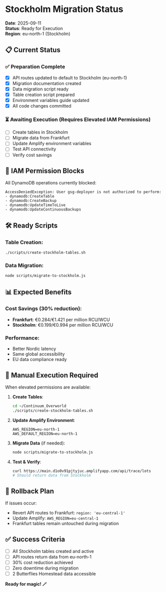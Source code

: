 # Stockholm Migration Status

**Date**: 2025-09-11  
**Status**: Ready for Execution  
**Region**: eu-north-1 (Stockholm)  

## 📋 Current Status

### ✅ **Preparation Complete**
- [x] API routes updated to default to Stockholm (eu-north-1)
- [x] Migration documentation created
- [x] Data migration script ready
- [x] Table creation script prepared
- [x] Environment variables guide updated
- [x] All code changes committed

### ⏳ **Awaiting Execution** (Requires Elevated IAM Permissions)
- [ ] Create tables in Stockholm
- [ ] Migrate data from Frankfurt
- [ ] Update Amplify environment variables
- [ ] Test API connectivity
- [ ] Verify cost savings

## 🚨 **IAM Permission Blocks**

All DynamoDB operations currently blocked:
```
AccessDeniedException: User gsg-deployer is not authorized to perform:
- dynamodb:CreateTable
- dynamodb:CreateBackup
- dynamodb:UpdateTimeToLive
- dynamodb:UpdateContinuousBackups
```

## 🛠️ **Ready Scripts**

### Table Creation:
```bash
./scripts/create-stockholm-tables.sh
```

### Data Migration:
```bash
node scripts/migrate-to-stockholm.js
```

## 📊 **Expected Benefits**

### Cost Savings (30% reduction):
- **Frankfurt**: €0.284/€1.421 per million RCU/WCU
- **Stockholm**: €0.199/€0.994 per million RCU/WCU

### Performance:
- Better Nordic latency
- Same global accessibility
- EU data compliance ready

## 🎯 **Manual Execution Required**

When elevated permissions are available:

1. **Create Tables**:
   ```bash
   cd ~/Continuum_Overworld
   ./scripts/create-stockholm-tables.sh
   ```

2. **Update Amplify Environment**:
   ```
   AWS_REGION=eu-north-1
   AWS_DEFAULT_REGION=eu-north-1
   ```

3. **Migrate Data** (if needed):
   ```bash
   node scripts/migrate-to-stockholm.js
   ```

4. **Test & Verify**:
   ```bash
   curl https://main.d1o0v91pjtyjuc.amplifyapp.com/api/trace/lots
   # Should return data from Stockholm
   ```

## 🔄 **Rollback Plan**

If issues occur:
- Revert API routes to Frankfurt: `region: 'eu-central-1'`
- Update Amplify: `AWS_REGION=eu-central-1`
- Frankfurt tables remain untouched during migration

## ✅ **Success Criteria**

- [ ] All Stockholm tables created and active
- [ ] API routes return data from eu-north-1
- [ ] 30% cost reduction achieved
- [ ] Zero downtime during migration
- [ ] 2 Butterflies Homestead data accessible

**Ready for magic! 🪄**